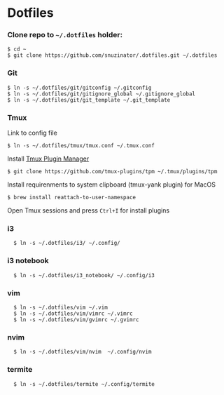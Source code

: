 # Dotfiles


### Clone repo to `~/.dotfiles` holder:


```console
$ cd ~
$ git clone https://github.com/snuzinator/.dotfiles.git ~/.dotfiles
```

### Git
``` console
$ ln -s ~/.dotfiles/git/gitconfig ~/.gitconfig
$ ln -s ~/.dotfiles/git/gitignore_global ~/.gitignore_global
$ ln -s ~/.dotfiles/git/git_template ~/.git_template
```

### Tmux

Link to config file

```console
$ ln -s ~/.dotfiles/tmux/tmux.conf ~/.tmux.conf
```

Install [Tmux Plugin Manager](https://github.com/tmux-plugins/tpm)

```console
$ git clone https://github.com/tmux-plugins/tpm ~/.tmux/plugins/tpm
```

Install requirenments to system clipboard (tmux-yank plugin) for MacOS

```console
$ brew install reattach-to-user-namespace
```

Open Tmux sessions and press `Ctrl+I` for install plugins

### i3

```console
  $ ln -s ~/.dotfiles/i3/ ~/.config/
```

### i3 notebook
```console
  $ ln -s ~/.dotfiles/i3_notebook/ ~/.config/i3
```

### vim

```console
  $ ln -s ~/.dotfiles/vim ~/.vim
  $ ln -s ~/.dotfiles/vim/vimrc ~/.vimrc
  $ ln -s ~/.dotfiles/vim/gvimrc ~/.gvimrc
```

### nvim

  
```console
  $ ln -s ~/.dotfiles/vim/nvim  ~/.config/nvim
```
### termite

```console
  $ ln -s ~/.dotfiles/termite ~/.config/termite

```

